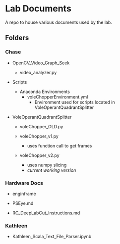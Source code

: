 # Lab Documents
A repo to house various documents used by the lab.

## Folders

### Chase
* OpenCV_Video_Graph_Seek
  * video_analyzer.py

* Scripts
  * Anaconda Environments
    * voleChopperEnvironment.yml
      * Environment used for scripts located in VoleOperantQuadrantSplitter

* VoleOperantQuadrantSplitter
  * voleChopper_OLD.py

  * voleChopper_v1.py
    * uses function call to get frames
  * voleChopper_v2.py
    * uses numpy slicing
    * *current working version*

### Hardware Docs
* enginframe

* PSEye.md

* RC_DeepLabCut_Instructions.md

### Kathleen

*  Kathleen_Scala_Text_File_Parser.ipynb
